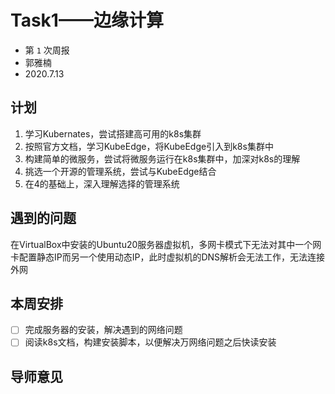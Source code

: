 # Task1——边缘计算

- 第 `1` 次周报
- 郭雅楠
- 2020.7.13

## 计划

1. 学习Kubernates，尝试搭建高可用的k8s集群
2. 按照官方文档，学习KubeEdge，将KubeEdge引入到k8s集群中
3. 构建简单的微服务，尝试将微服务运行在k8s集群中，加深对k8s的理解
4. 挑选一个开源的管理系统，尝试与KubeEdge结合
5. 在4的基础上，深入理解选择的管理系统

## 遇到的问题

在VirtualBox中安装的Ubuntu20服务器虚拟机，多网卡模式下无法对其中一个网卡配置静态IP而另一个使用动态IP，此时虚拟机的DNS解析会无法工作，无法连接外网

## 本周安排

- [ ] 完成服务器的安装，解决遇到的网络问题
- [ ] 阅读k8s文档，构建安装脚本，以便解决万网络问题之后快读安装

## 导师意见

